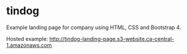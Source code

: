 # tindog

Example landing page for company using HTML, CSS and Bootstrap 4.

Hosted example: http://tindog-landing-page.s3-website.ca-central-1.amazonaws.com
